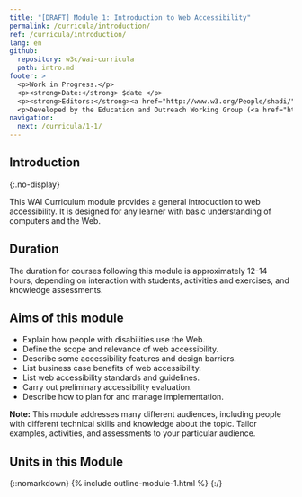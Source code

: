 ```yaml
---
title: "[DRAFT] Module 1: Introduction to Web Accessibility"
permalink: /curricula/introduction/
ref: /curricula/introduction/
lang: en
github:
  repository: w3c/wai-curricula
  path: intro.md
footer: >
  <p>Work in Progress.</p>
  <p><strong>Date:</strong> $date </p>
  <p><strong>Editors:</strong><a href="http://www.w3.org/People/shadi/">Shadi Abou-Zahra</a> and Daniel Montalvo. Contributors: <a href="https://www.w3.org/WAI/EO/EOWG-members">EOWG Participants</a>. </p>
  <p>Developed by the Education and Outreach Working Group (<a href="http://www.w3.org/WAI/EO/">EOWG</a>). Developed as part of the <a href="https://www.w3.org/WAI/about/projects/wai-guide/">WAI-Guide Project</a> funded by the European Commission (EC) under the Horizon 2020 program (Grant Agreement 822245).</p>
navigation:
  next: /curricula/1-1/
---
```


## Introduction
{:.no-display}

This WAI Curriculum module provides a general introduction to web accessibility. It is designed for any learner with basic understanding of computers and the Web.

## Duration

The duration for courses following this module is approximately 12-14 hours, depending on interaction with students, activities and exercises, and knowledge assessments.

## Aims of this module

* Explain how people with disabilities use the Web.
* Define the scope and relevance of web accessibility.
* Describe some accessibility features and design barriers.
* List business case benefits of web accessibility.
* List web accessibility standards and guidelines.
* Carry out preliminary accessibility evaluation.
* Describe how to plan for and manage implementation.

**Note:** This module addresses many different audiences, including people with different technical skills and knowledge about the topic. Tailor examples, activities, and assessments to your particular audience.

## Units in this Module

{::nomarkdown}
{% include outline-module-1.html %}
{:/}


